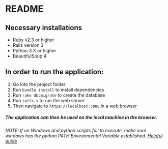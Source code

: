 # README

## Necessary installations 
- Ruby v2.3 or higher 
- Rails version 3
- Python 3.X or higher
- BeautifulSoup 4

## In order to run the application:
1. Go into the project folder
2. Run `bundle install` to install dependencies
3. Run `rake db:migrate` to create the database
4. Run `rails s` to run the web server
5. Then navigate to `https://localhost:3000` in a web browser

##### The application can then be used on the local machine in the browser.

*NOTE: If on Windows and python scripts fail to execute, make sure windows has the python PATH Environmental Variable established. [Helpful guide](https://www.pythoncentral.io/add-python-to-path-python-is-not-recognized-as-an-internal-or-external-command/)*
